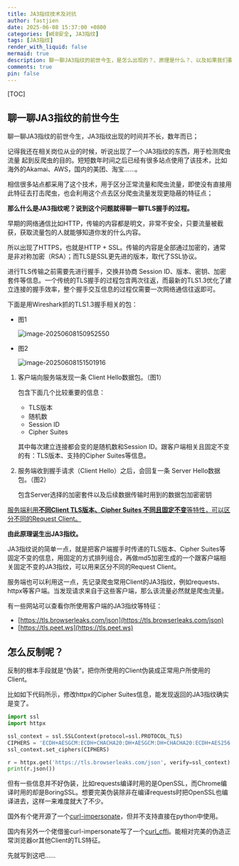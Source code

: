 ```yaml
---
title: JA3指纹技术及对抗
author: fastjien
date: 2025-06-08 15:37:00 +0800
categories: [WEB安全, JA3指纹]
tags: [JA3指纹]
render_with_liquid: false
mermaid: true
description: 聊一聊JA3指纹的前世今生，是怎么出现的？、原理是什么？、以及如果我们要对抗该怎么做？
comments: true
pin: false
---
```


[TOC]

## 聊一聊JA3指纹的前世今生

聊一聊JA3指纹的前世今生，JA3指纹出现的时间并不长，数年而已；

记得我还在相关岗位从业的时候，听说出现了一个JA3指纹的东西，用于检测爬虫流量 起到反爬虫的目的。短短数年时间之后已经有很多站点使用了该技术，比如海外的Akamai、AWS，国内的美团、淘宝……。

相信很多站点都采用了这个技术，用于区分正常流量和爬虫流量，即使没有直接用此特征去打击爬虫，也会利用这个点去区分爬虫流量发现更隐蔽的特征点；

**那么什么是JA3指纹呢？说到这个问题就得聊一聊TLS握手的过程。**

早期的网络通信比如HTTP，传输的内容都是明文，非常不安全，只要流量被截获，获取流量包的人就能够知道你发的什么内容。

所以出现了HTTPS，也就是HTTP + SSL。传输的内容是全部通过加密的，通常是非对称加密（RSA）；而TLS是SSL更先进的版本，取代了SSL协议。

进行TLS传输之前需要先进行握手，交换并协商 Session ID、版本、密钥、加密套件等信息。一个传统的TLS握手的过程包含两次往返，而最新的TLS1.3优化了建立连接的握手效率，整个握手交互信息的过程仅需要一次网络通信往返即可。

下面是用Wireshark抓的TLS1.3握手相关的包：

* 图1

  ![image-20250608150952550](https://joe-data.oss-cn-hangzhou.aliyuncs.com/uPic/2025-06-08/image-20250608150952550.png)

* 图2

  ![image-20250608151501916](https://joe-data.oss-cn-hangzhou.aliyuncs.com/uPic/2025-06-08/image-20250608151501916.png)

1. 客户端向服务端发现一条 Client Hello数据包。（图1）

   包含下面几个比较重要的信息：

   * TLS版本
   * 随机数
   * Session ID
   * Cipher Suites

   其中每次建立连接都会变的是随机数和Session ID。跟客户端相关且固定不变的有：TLS版本、支持的Cipher Suites等信息。

2. 服务端收到握手请求（Client Hello）之后，会回复一条 Server Hello数据包。（图2）

   包含Server选择的加密套件以及后续数据传输时用到的数据包加密密钥

<u>服务端利用**不同Client TLS版本、Cipher Suites 不同且固定不变**等特性，可以区分不同的Request Client。</u>

**由此原理诞生出JA3指纹。**

JA3指纹说的简单一点，就是把客户端握手时传递的TLS版本、Cipher Suites等固定不变的信息，用固定的方式排列组合，再做md5加密生成的一个跟客户端相关固定不变的JA3指纹，可以用来区分不同的Request Client。

服务端也可以利用这一点，先记录爬虫常用Client的JA3指纹，例如requests、httpx等客户端。当发现请求来自于这些客户端，那么该流量必然就是爬虫流量。

有一些网站可以查看你所使用客户端的JA3指纹等特征：

* [https://tls.browserleaks.com/json](https://tls.browserleaks.com/json)
* [https://tls.peet.ws](https://tls.peet.ws)



## 怎么反制呢？

反制的根本手段就是“伪装”，把你所使用的Client伪装成正常用户所使用的Client。

比如如下代码所示，修改httpx的Cipher Suites信息，能发现返回的JA3指纹确实是变了。

```python
import ssl
import httpx

ssl_context = ssl.SSLContext(protocol=ssl.PROTOCOL_TLS)
CIPHERS = 'ECDH+AESGCM:ECDH+CHACHA20:DH+AESGCM:DH+CHACHA20:ECDH+AES256:DH+AES256:ECDH+AES128:DH+AES:ECDH+HIGH:DH+HIGH:RSA+AESGCM:RSA+AES:RSA+HIGH'
ssl_context.set_ciphers(CIPHERS)

r = httpx.get('https://tls.browserleaks.com/json', verify=ssl_context)
print(r.json())
```

但有一些信息并不好伪装，比如requests编译时用的是OpenSSL，而Chrome编译时用的却是BoringSSL。想要完美伪装除非在编译requests时把OpenSSL也编译进去，这样一来难度就大了不少。

国外有个佬开源了一个[curl-impersonate](https://github.com/lwthiker/curl-impersonate)，但并不支持直接在python中使用。

国内有另外一个佬借鉴curl-impersonate写了一个[curl_cffi](https://github.com/lexiforest/curl_cffi)。能相对完美的伪造正常浏览器or其他Client的TLS特征。

先就写到这吧……





